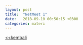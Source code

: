 ```yaml
---
layout: post
title:  "NetMeet 1"
date:   2018-09-10 00:50:15 +0300
categories: materi
---
```


<a href="./../../08/24/berkarya-dan-berprestasi-alum.html"><<kembali</a>